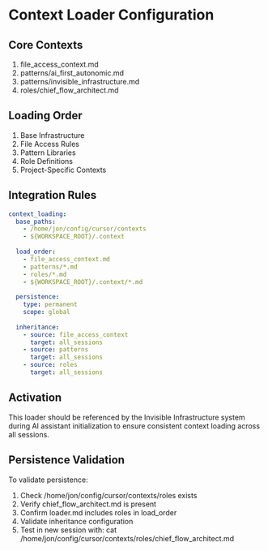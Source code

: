 # Context Loader Configuration

## Core Contexts
1. file_access_context.md
2. patterns/ai_first_autonomic.md
3. patterns/invisible_infrastructure.md
4. roles/chief_flow_architect.md

## Loading Order
1. Base Infrastructure
2. File Access Rules
3. Pattern Libraries
4. Role Definitions
5. Project-Specific Contexts

## Integration Rules
```yaml
context_loading:
  base_paths:
    - /home/jon/config/cursor/contexts
    - ${WORKSPACE_ROOT}/.context
    
  load_order:
    - file_access_context.md
    - patterns/*.md
    - roles/*.md
    - ${WORKSPACE_ROOT}/.context/*.md
    
  persistence:
    type: permanent
    scope: global
    
  inheritance:
    - source: file_access_context
      target: all_sessions
    - source: patterns
      target: all_sessions
    - source: roles
      target: all_sessions
```

## Activation
This loader should be referenced by the Invisible Infrastructure system during AI assistant initialization to ensure consistent context loading across all sessions.

## Persistence Validation
To validate persistence:
1. Check /home/jon/config/cursor/contexts/roles exists
2. Verify chief_flow_architect.md is present
3. Confirm loader.md includes roles in load_order
4. Validate inheritance configuration
5. Test in new session with: cat /home/jon/config/cursor/contexts/roles/chief_flow_architect.md 